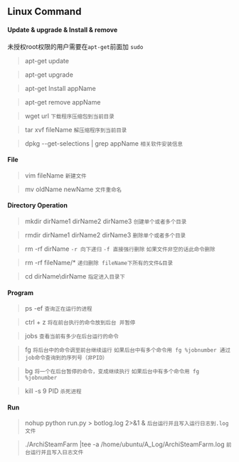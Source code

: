 ## Linux Command
#### Update & upgrade & Install & remove
未授权root权限的用户需要在`apt-get`前面加 `sudo` 
> apt-get update 

> apt-get upgrade

> apt-get Install appName

> apt-get remove appName

> wget url `下载程序压缩包到当前目录`

> tar xvf fileName `解压缩程序到当前目录`

> dpkg --get-selections | grep appName `相关软件安装信息`

#### File

> vim fileName `新建文件`

> mv oldName newName `文件重命名`

#### Directory Operation
> mkdir dirName1 dirName2 dirName3 `创建单个或者多个目录`

> rmdir dirName1 dirName2 dirName3 `删除单个或者多个目录`

> rm -rf dirName `-r 向下递归` `-f 直接强行删除` `如果文件非空的话此命令删除`

> rm -rf fileName/* `递归删除 fileName下所有的文件&目录`

> cd dirName\dirName `指定进入目录下`

#### Program

> ps -ef `查询正在运行的进程`

> ctrl + z `将在前台执行的命令放到后台 并暂停`

> jobs `查看当前有多少在后台运行的命令`

> fg `将后台中的命令调至前台继续运行` `如果后台中有多个命令用 fg %jobnumber 通过job命令查询到的序列号（非PID）`

> bg `将一个在后台暂停的命令，变成继续执行` `如果后台中有多个命令用 fg %jobnumber`

> kill -s 9 PID `杀死进程`

#### Run

> nohup python run.py > botlog.log 2>&1 & `后台运行并且写入运行日志到.log文件`

> ./ArchiSteamFarm |tee -a /home/ubuntu/A_Log/ArchiSteamFarm.log `前台运行并且写入日志文件`

